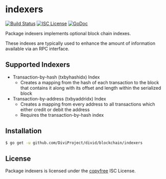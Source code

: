 indexers
========

[![Build Status](https://travis-ci.org/DiviProject/divid.png?branch=master)](https://travis-ci.org/DiviProject/divid)
[![ISC License](http://img.shields.io/badge/license-ISC-blue.svg)](http://copyfree.org)
[![GoDoc](https://godoc.org/github.com/DiviProject/divid/blockchain/indexers?status.png)](http://godoc.org/github.com/DiviProject/divid/blockchain/indexers)

Package indexers implements optional block chain indexes.

These indexes are typically used to enhance the amount of information available
via an RPC interface.

## Supported Indexers

- Transaction-by-hash (txbyhashidx) Index
  - Creates a mapping from the hash of each transaction to the block that
    contains it along with its offset and length within the serialized block
- Transaction-by-address (txbyaddridx) Index
  - Creates a mapping from every address to all transactions which either credit
    or debit the address
  - Requires the transaction-by-hash index

## Installation

```bash
$ go get -u github.com/DiviProject/divid/blockchain/indexers
```

## License

Package indexers is licensed under the [copyfree](http://copyfree.org) ISC
License.
